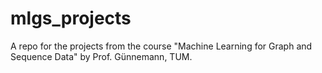 # mlgs_projects
A repo for the projects from the course "Machine Learning for Graph and Sequence Data" by Prof. Günnemann, TUM.
